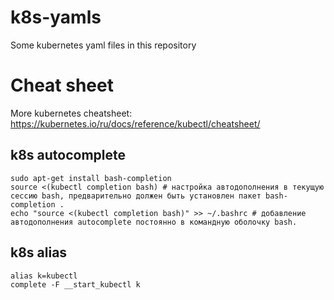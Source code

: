 # k8s-yamls
Some kubernetes yaml files in this repository

# Cheat sheet
More kubernetes cheatsheet: https://kubernetes.io/ru/docs/reference/kubectl/cheatsheet/
## k8s autocomplete

```
sudo apt-get install bash-completion
source <(kubectl completion bash) # настройка автодополнения в текущую сессию bash, предварительно должен быть установлен пакет bash-completion .
echo "source <(kubectl completion bash)" >> ~/.bashrc # добавление автодополнения autocomplete постоянно в командную оболочку bash.
```

## k8s alias

```
alias k=kubectl
complete -F __start_kubectl k
```